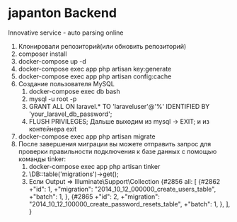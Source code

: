 # japanton Backend
Innovative service - auto parsing online

1) Клонировали репозиторий(или обновить репозиторий)
2) composer install
3) docker-compose up -d
4) docker-compose exec app php artisan key:generate
5) docker-compose exec app php artisan config:cache
6) Создание пользователя MySQL
   1. docker-compose exec db bash
   2. mysql -u root -p
   3. GRANT ALL ON laravel.* TO 'laraveluser'@'%' IDENTIFIED BY 'your_laravel_db_password';
   4. FLUSH PRIVILEGES;
    Дальше выходим из mysql -> EXIT; и из контейнера exit
7) docker-compose exec app php artisan migrate
8) После завершения миграции вы можете отправить запрос для проверки правильности подключения к базе данных с помощью команды tinker:
   1. docker-compose exec app php artisan tinker
   2. \DB::table('migrations')->get(); 
   3. Если Output
      => Illuminate\Support\Collection {#2856
          all: [
              {#2862
              +"id": 1,
              +"migration": "2014_10_12_000000_create_users_table",
              +"batch": 1,
              },
              {#2865
              +"id": 2,
              +"migration": "2014_10_12_100000_create_password_resets_table",
              +"batch": 1,
              },
          ],
        } 
